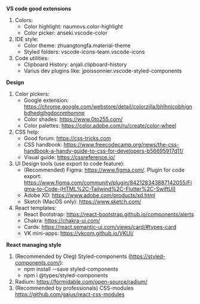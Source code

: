 **VS code good extensions**
1. Colors:
    - Color highlight: naumovs.color-highlight
    - Color picker: anseki.vscode-color
2. IDE style:
    - Color theme: zhuangtongfa.material-theme
    - Styled folders: vscode-icons-team.vscode-icons
3. Code utilities:
    - Clipboard History: anjali.clipboard-history
    - Varius dev plugins like: jpoissonnier.vscode-styled-components


**Design**
1. Color pickers:
    - Google extension: https://chrome.google.com/webstore/detail/colorzilla/bhlhnicpbhignbdhedgjhgdocnmhomnp
    - Color shades: https://www.0to255.com/
    - Color palettes: https://color.adobe.com/ru/create/color-wheel
2. CSS help:
    - Good forum: https://css-tricks.com
    - CSS handbook: https://www.freecodecamp.org/news/the-css-handbook-a-handy-guide-to-css-for-developers-b56695917d11/
    - Visual guide: https://cssreference.io/
3. UI Design tools (use export to code feature):
    - (Recommended) Figma: https://www.figma.com/. Plugin for code export: https://www.figma.com/community/plugin/842128343887142055/Figma-to-Code-(HTML%2C-Tailwind%2C-Flutter%2C-SwiftUI)
    - Adobe XD: https://www.adobe.com/products/xd.html
    - Sketch (MacOS only): https://www.sketch.com/
4. React templates:
    - React Bootstrap: https://react-bootstrap.github.io/components/alerts
    - Chakra: https://chakra-ui.com/
    - Cards: https://react.semantic-ui.com/views/card/#types-card
    - VK mini-apps: https://vkcom.github.io/VKUI/


**React managing style** 
1. (Recommended by Oleg) Styled-components (https://styled-components.com/):
    - npm install --save styled-components
    - npm i @types/styled-components
2. Radium: https://formidable.com/open-source/radium/
3. (Recommended by professionals) CSS-modules https://github.com/gajus/react-css-modules